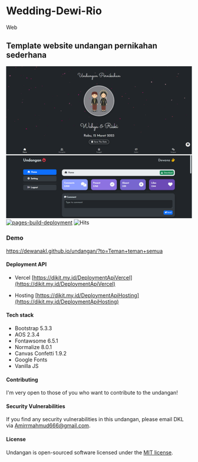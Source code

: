# Wedding-Dewi-Rio
Web

## Template website undangan pernikahan sederhana

![Thumbnail](/assets/images/banner.png)
![Thumbnail2](/assets/images/banner2.png)
[![pages-build-deployment](https://github.com/dewanakl/undangan/actions/workflows/pages/pages-build-deployment/badge.svg?branch=3.x)](https://github.com/dewanakl/undangan/actions/workflows/pages/pages-build-deployment)
![Hits](https://dikit.my.id/0b3y8q)

### Demo

<https://dewanakl.github.io/undangan/?to=Teman+teman+semua>

#### Deployment API

- Vercel
[https://dikit.my.id/DeploymentApiVercel](https://dikit.my.id/DeploymentApiVercel)

- Hosting
[https://dikit.my.id/DeploymentApiHosting](https://dikit.my.id/DeploymentApiHosting)

#### Tech stack

- Bootstrap 5.3.3
- AOS 2.3.4
- Fontawsome 6.5.1
- Normalize 8.0.1
- Canvas Confetti 1.9.2
- Google Fonts
- Vanilla JS

#### Contributing

I'm very open to those of you who want to contribute to the undangan!

#### Security Vulnerabilities

If you find any security vulnerabilities in this undangan, please email DKL via [Amirrmahmud666@gmail.com](mailto:Amirrmahmud666@gmail.com).

#### License

Undangan is open-sourced software licensed under the [MIT license](https://opensource.org/licenses/MIT).
